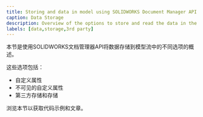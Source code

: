 ```yaml
---
title: Storing and data in model using SOLIDWORKS Document Manager API
caption: Data Storage
description: Overview of the options to store and read the data in the model using SOLIDWORKS Document Manager API
labels: [data,storage,3rd party]
---
```

本节是使用SOLIDWORKS文档管理器API将数据存储到模型流中的不同选项的概述。

这些选项包括：

* 自定义属性
* 不可见的自定义属性
* 第三方存储和存储

浏览本节以获取代码示例和文章。